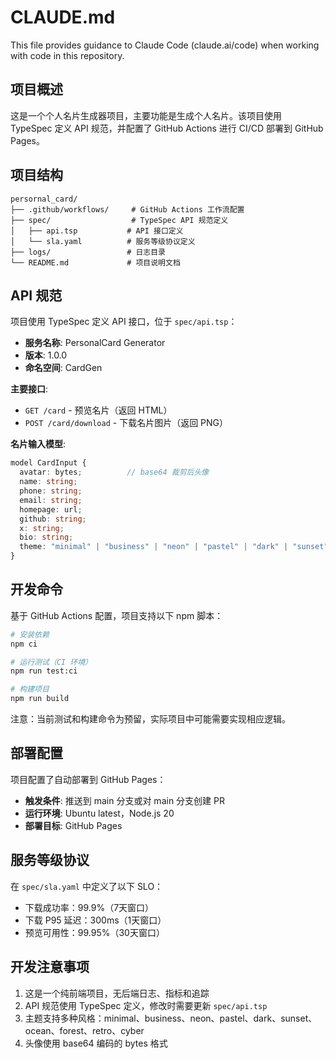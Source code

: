 # CLAUDE.md

This file provides guidance to Claude Code (claude.ai/code) when working with code in this repository.

## 项目概述

这是一个个人名片生成器项目，主要功能是生成个人名片。该项目使用 TypeSpec 定义 API 规范，并配置了 GitHub Actions 进行 CI/CD 部署到 GitHub Pages。

## 项目结构

```
persornal_card/
├── .github/workflows/     # GitHub Actions 工作流配置
├── spec/                  # TypeSpec API 规范定义
│   ├── api.tsp           # API 接口定义
│   └── sla.yaml          # 服务等级协议定义
├── logs/                 # 日志目录
└── README.md             # 项目说明文档
```

## API 规范

项目使用 TypeSpec 定义 API 接口，位于 `spec/api.tsp`：

- **服务名称**: PersonalCard Generator
- **版本**: 1.0.0
- **命名空间**: CardGen

**主要接口**:
- `GET /card` - 预览名片（返回 HTML）
- `POST /card/download` - 下载名片图片（返回 PNG）

**名片输入模型**:
```typescript
model CardInput {
  avatar: bytes;          // base64 裁剪后头像
  name: string;
  phone: string;
  email: string;
  homepage: url;
  github: string;
  x: string;
  bio: string;
  theme: "minimal" | "business" | "neon" | "pastel" | "dark" | "sunset" | "ocean" | "forest" | "retro" | "cyber";
}
```

## 开发命令

基于 GitHub Actions 配置，项目支持以下 npm 脚本：

```bash
# 安装依赖
npm ci

# 运行测试（CI 环境）
npm run test:ci

# 构建项目
npm run build
```

注意：当前测试和构建命令为预留，实际项目中可能需要实现相应逻辑。

## 部署配置

项目配置了自动部署到 GitHub Pages：

- **触发条件**: 推送到 main 分支或对 main 分支创建 PR
- **运行环境**: Ubuntu latest，Node.js 20
- **部署目标**: GitHub Pages

## 服务等级协议

在 `spec/sla.yaml` 中定义了以下 SLO：

- 下载成功率：99.9%（7天窗口）
- 下载 P95 延迟：300ms（1天窗口）
- 预览可用性：99.95%（30天窗口）

## 开发注意事项

1. 这是一个纯前端项目，无后端日志、指标和追踪
2. API 规范使用 TypeSpec 定义，修改时需要更新 `spec/api.tsp`
3. 主题支持多种风格：minimal、business、neon、pastel、dark、sunset、ocean、forest、retro、cyber
4. 头像使用 base64 编码的 bytes 格式